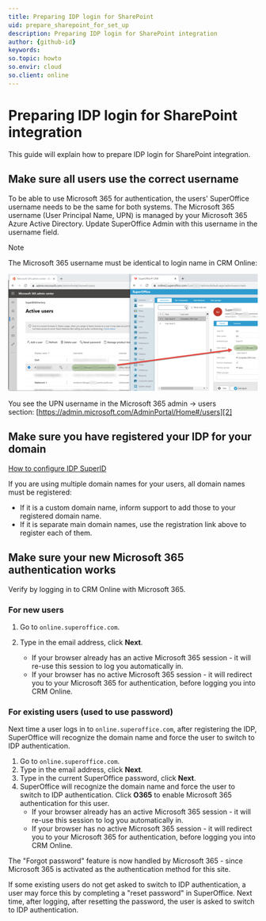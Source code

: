```yaml
---
title: Preparing IDP login for SharePoint
uid: prepare_sharepoint_for_set_up
description: Preparing IDP login for SharePoint integration
author: {github-id}
keywords:
so.topic: howto
so.envir: cloud
so.client: online
---
```


# Preparing IDP login for SharePoint integration

This guide will explain how to prepare IDP login for SharePoint integration.

## Make sure all users use the correct username

To be able to use Microsoft 365 for authentication, the users' SuperOffice username needs to be the same for both systems.
The Microsoft 365 username (User Principal Name, UPN) is managed by your Microsoft 365 Azure Active Directory. Update SuperOffice Admin with this username in the username field.

> [!NOTE]
> The Microsoft 365 username must be identical to login name in CRM Online:

![imagezj6n.png -screenshot][img1]

You see the UPN username in the Microsoft 365 admin -> users section: [https://admin.microsoft.com/AdminPortal/Home#/users][2]

## Make sure you have registered your IDP for your domain

[How to configure IDP SuperID][5]

If you are using multiple domain names for your users, all domain names must be registered:

* If it is a custom domain name, inform support to add those to your registered domain name.
* If it is separate main domain names, use the registration link above to register each of them.

## Make sure your new Microsoft 365 authentication works

Verify by logging in to CRM Online with Microsoft 365.

### For new users

1. Go to `online.superoffice.com`.
2. Type in the email address, click **Next**.

    * If your browser already has an active Microsoft 365 session - it will re-use this session to log you automatically in.
    * If your browser has no active Microsoft 365 session - it will redirect you to your Microsoft 365 for authentication, before logging you into CRM Online.

### For existing users (used to use password)

Next time a user logs in to `online.superoffice.com`, after registering the IDP, SuperOffice will recognize the domain name and force the user to switch to IDP authentication.

1. Go to `online.superoffice.com`.
2. Type in the email address, click **Next**.
3. Type in the current SuperOffice password, click **Next**.
4. SuperOffice will recognize the domain name and force the user to switch to IDP authentication. Click **O365** to enable Microsoft 365 authentication for this user.
    * If your browser already has an active Microsoft 365 session - it will re-use this session to log you automatically in.
    * If your browser has no active Microsoft 365 session - it will redirect you to your Microsoft 365 for authentication, before logging you into CRM Online.

The "Forgot password" feature is now handled by Microsoft 365 - since Microsoft 365 is activated as the authentication method for this site.

If some existing users do not get asked to switch to IDP authentication, a user may force this by completing a "reset password" in SuperOffice. Next time, after logging, after resetting the password, the user is asked to switch to IDP authentication.

<!-- Referenced links -->
[2]: https://admin.microsoft.com/AdminPortal/Home#/users
[4]: ../../../../identity-management/superid/overview.md
[5]: ../../../../identity-management/superid/howto/register-idp.md

<!-- Referenced images -->
[img1]: media/imagezj6n.png
